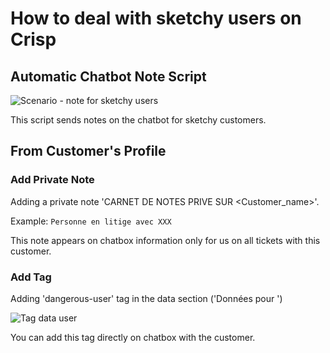 # How to deal with sketchy users on Crisp

## Automatic Chatbot Note Script

![Scenario - note for sketchy users](https://files.slack.com/files-tmb/T02QK4NGF-F074ZL2GRUH-3e1762061b/capture_d___e__cran_2024-05-22_a___15.05.27_720.png)

This script sends notes on the chatbot for sketchy customers.

## From Customer's Profile

### Add Private Note

Adding a private note 'CARNET DE NOTES PRIVE SUR <Customer_name>'.

Example: `Personne en litige avec XXX`

This note appears on chatbox information only for us on all tickets with this customer.

### Add Tag

Adding 'dangerous-user' tag in the data section ('Données pour <User-name>')

![Tag data user](https://files.slack.com/files-tmb/T02QK4NGF-F074LSHCHNX-49708bedd2/capture_d___e__cran_2024-05-22_a___15.05.19_480.png)

You can add this tag directly on chatbox with the customer.
